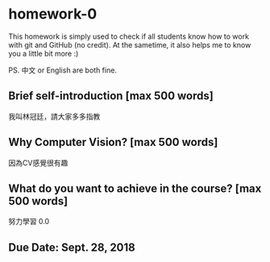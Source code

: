 # homework-0
This homework is simply used to check if all students know how to work with git and GitHub (no credit).
At the sametime, it also helps me to know you a little bit more :)

PS. 中文 or English are both fine.

## Brief self-introduction [max 500 words]
我叫林冠廷，請大家多多指教
## Why Computer Vision? [max 500 words]
因為CV感覺很有趣
## What do you want to achieve in the course? [max 500 words]
努力學習
0.0
## Due Date: Sept. 28, 2018

